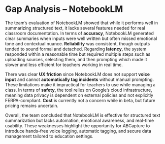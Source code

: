 # Gap Analysis – NotebookLM

The team’s evaluation of NotebookLM showed that while it performs well in summarizing structured text, it lacks several features needed for real classroom documentation. In terms of **accuracy**, NotebookLM generated clear summaries when inputs were well written but often missed emotional tone and contextual nuance. **Reliability** was consistent, though outputs tended to sound formal and detached. Regarding **latency**, the system responded within a reasonable time but required multiple steps such as uploading sources, selecting them, and then prompting which made it slower and less efficient for teachers working in real time.

There was clear **UX friction** since NotebookLM does not support **voice input** and cannot **automatically tag incidents** without manual prompting. These limitations make it impractical for teachers to use while managing a class. In terms of **safety**, the tool relies on Google’s cloud infrastructure, meaning data privacy is dependent on external policies and not explicitly FERPA-compliant. **Cost** is currently not a concern while in beta, but future pricing remains uncertain.  

Overall, the team concluded that NotebookLM is effective for structured text summarization but lacks automation, emotional awareness, and real-time usability. These weaknesses highlight the opportunity for ABCapture to introduce hands-free voice logging, automatic tagging, and secure data management tailored to education settings.
